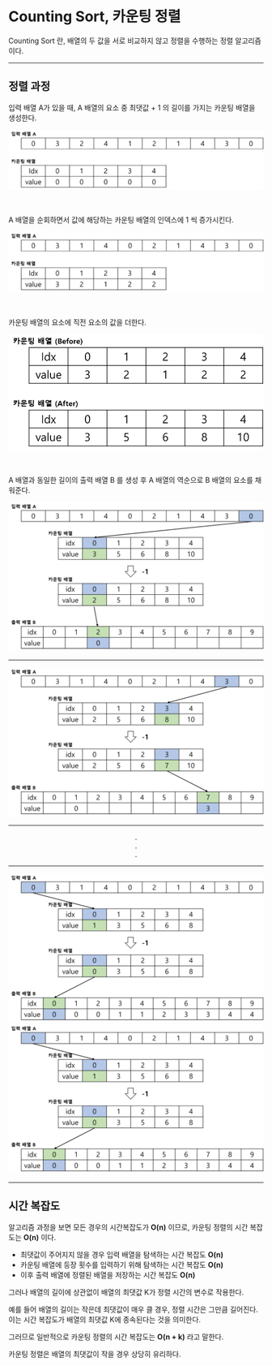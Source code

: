 # Counting Sort, 카운팅 정렬

Counting Sort 란, 배열의 두 값을 서로 비교하지 않고 정렬을 수행하는 정렬 알고리즘이다.

<hr />

## 정렬 과정
입력 배열 A가 있을 때, A 배열의 요소 중 최댓값 + 1 의 길이를 가지는 카운팅 배열을 생성한다.

![img.png](img/img.png)

<br />

A 배열을 순회하면서 값에 해당하는 카운팅 배열의 인덱스에 1 씩 증가시킨다.

![img_1.png](img/img_1.png)

<br />

카운팅 배열의 요소에 직전 요소의 값을 더한다.

![img_2.png](img/img_2.png)

<br />

A 배열과 동일한 길이의 출력 배열 B 를 생성 후 A 배열의 역순으로 B 배열의 요소를 채워준다.

![img_3.png](img/img_3.png)

<hr />

![img_4.png](img/img_4.png)

<hr />

<div style="text-align: center;">
. <br />
. <br />
. <br />
</div>

<hr />

![img_5.png](img/img_5.png)![img_5.png](img/img_5.png)

<hr />

## 시간 복잡도
알고리즘 과정을 보면 모든 경우의 시간복잡도가 <strong>O(n)</strong> 이므로, 카운팅 정렬의 시간 복잡도는 <strong>O(n)</strong> 이다.
 - 최댓값이 주어지지 않을 경우 입력 배열을 탐색하는 시간 복잡도 <strong>O(n)</strong>
 - 카운팅 배열에 등장 횟수를 입력하기 위해 탐색하는 시간 복잡도 <strong>O(n)</strong>
 - 이후 출력 배열에 정렬된 배열을 저장하는 시간 복잡도 <strong>O(n)</strong>

그러나 배열의 길이에 상관없이 배열의 최댓값 K가 정렬 시간의 변수로 작용한다. 

예를 들어 배열의 길이는 작은데 최댓값이 매우 클 경우, 정렬 시간은 그만큼 길어진다.
이는 시간 복잡도가 배열의 최댓값 K에 종속된다는 것을 의미한다.

그러므로 일반적으로 카운팅 정렬의 시간 복잡도는 <strong>O(n + k)</strong> 라고 말한다.

카운팅 정렬은 배열의 최댓값이 작을 경우 상당히 유리하다.